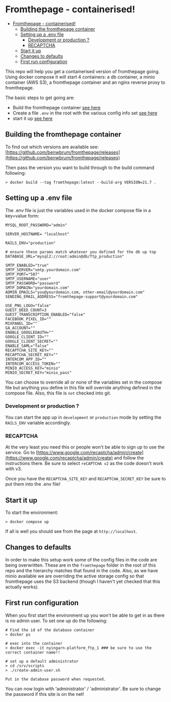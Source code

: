 # Fromthepage - containerised!

- [Fromthepage - containerised!](#fromthepage---containerised)
  - [Building the fromthepage container](#building-the-fromthepage-container)
  - [Setting up a .env file](#setting-up-a-env-file)
    - [Development or production ?](#development-or-production-)
    - [RECAPTCHA](#recaptcha)
  - [Start it up](#start-it-up)
  - [Changes to defaults](#changes-to-defaults)
  - [First run configuration](#first-run-configuration)

This repo will help you get a containerised version of fromthepage going. Using docker compose it
will start 4 containers: a db container, a minio container (AWS S3), a fromthepage container and an
nginx reverse proxy to fromthepage.

The basic steps to get going are:

-   Build the fromthepage container [see here](#building-the-fromthepage-container)
-   Create a file `.env` in the root with the various config info set
    [see here](#setting-up-a-env-file)
-   start it up [see here](#start-it-up)

## Building the fromthepage container

To find out which versions are available see:
[https://github.com/benwbrum/fromthepage/releases](https://github.com/benwbrum/fromthepage/releases)

Then pass the version you want to build through to the build command following:

```
> docker build --tag fromthepage:latest --build-arg VERSION=21.7 .
```

## Setting up a .env file

The .env file is just the variables used in the docker compose file in a key=value form:

```
MYSQL_ROOT_PASSWORD="admin"

SERVER_HOSTNAME= "localhost"

RAILS_ENV="production"

# ensure these params match whatever you defined for the db up top
DATABASE_URL="mysql2://root:admin@db/ftp_production"

SMTP_ENABLED="true"
SMTP_SERVER="smtp.yourdomain.com"
SMTP_PORT="587"
SMTP_USERNAME="user"
SMTP_PASSWORD="password"
SMTP_DOMAIN="yourdomain.com"
ADMIN_EMAILS="you@yourdomain.com, other-email@yourdomain.com"
SENDING_EMAIL_ADDRESS="fromthepage-support@yourdomain.com"

USE_PNG_LOGO="false"
GUEST_DEED_COUNT=3
GUEST_TRANSCRIPTION_ENABLED="false"
FACEBOOK_PIXEL_ID=""
MIXPANEL_ID=""
GA_ACCOUNT=""
ENABLE_GOOGLEOAUTH=""
GOOGLE_CLIENT_ID=""
GOOGLE_CLIENT_SECRET=""
ENABLE_SAML="false"
RECAPTCHA_SITE_KEY=""
RECAPTCHA_SECRET_KEY=""
INTERCOM_APP_ID=""
INTERCOM_ACCESS_TOKEN=""
MINIO_ACCESS_KEY="minio"
MINIO_SECRET_KEY="minio_pass"
```

You can choose to override all or none of the variables set in the compose file but anything you
define in this file will override anything defined in the compose file. Also, this file is `not`
checked into git.

### Development or production ?

You can start the app up in `development` or `production` mode by setting the `RAILS_ENV` variable
accordingly.

### RECAPTCHA

At the very least you need this or people won't be able to sign up to use the service. Go to
[https://www.google.com/recaptcha/admin/create](https://www.google.com/recaptcha/admin/create) and
follow the instructions there. Be sure to select `reCAPTCHA v2` as the code doesn't work with v3.

Once you have the `RECAPTCHA_SITE_KEY` and `RECAPTCHA_SECRET_KEY` be sure to put them into the .env
file!

## Start it up

To start the environment:

```
> docker compose up
```

If all is well you should see from the page at `http://localhost`.

## Changes to defaults

In order to make this setup work some of the config files in the code are being overwritten. These
are in the `fromthepage` folder in the root of this repo and the hierarchy matches that found in the
code. Also, as we have minio available we are overriding the active storage config so that
fromthepage uses the S3 backend (though I haven't yet checked that this actually works).

## First run configuration

When you first start the environment up you won't be able to get in as there is no admin user. To
set one up do the following:

```
# Find the id of the database container
> docker ps

# exec into the container
> docker exec -it nyingarn-platform_ftp_1 ### be sure to use the correct container name!!

# set up a default administrator
> cd /srv/scripts
> ./create-admin-user.sh

Put in the database password when requested.
```

You can now login with 'administrator' / 'administrator'. Be sure to change the password if this
site is on the net!
